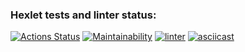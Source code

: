### Hexlet tests and linter status:
[![Actions Status](https://github.com/absque96/php-project-lvl1/workflows/hexlet-check/badge.svg)](https://github.com/absque96/php-project-lvl1/actions)
[![Maintainability](https://api.codeclimate.com/v1/badges/a99a88d28ad37a79dbf6/maintainability)](https://codeclimate.com/github/codeclimate/codeclimate/maintainability)
[![linter](https://github.com/absque96/php-project-lvl1/actions/workflows/linter.yml/badge.svg)](https://github.com/absque96/php-project-lvl1/actions/workflows/linter.yml)
[![asciicast](https://asciinema.org/a/lMeP2eTgRs7kV74GVjWu8CMgi.svg)](https://asciinema.org/a/lMeP2eTgRs7kV74GVjWu8CMgi)

